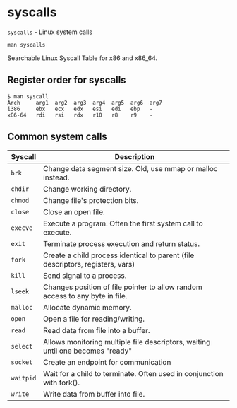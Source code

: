 # syscalls

`syscalls` - Linux system calls

`man syscalls`

Searchable Linux Syscall Table for x86 and x86_64.

## Register order for syscalls
```
$ man syscall
Arch     arg1  arg2  arg3  arg4  arg5  arg6  arg7
i386     ebx   ecx   edx   esi   edi   ebp   -
x86-64   rdi   rsi   rdx   r10   r8    r9    -
```

## Common system calls
| Syscall | Description |
|---------|-------------|
|`brk`    | Change data segment size. Old, use mmap or malloc instead.|
|`chdir`  | Change working directory.|
|`chmod`  | Change file's protection bits.|
|`close`  | Close an open file.|
|`execve` | Execute a program. Often the first system call to execute.|
|`exit`   | Terminate process execution and return status.|
|`fork`   | Create a child process identical to parent (file descriptors, registers, vars)|
|`kill`   | Send signal to a process.|
|`lseek`  | Changes position of file pointer to allow random access to any byte in file.|
|`malloc` | Allocate dynamic memory.|
|`open`   | Open a file for reading/writing.|
|`read`   | Read data from file into a buffer.|
|`select` | Allows monitoring multiple file descriptors, waiting until one becomes "ready"|
|`socket` | Create an endpoint for communication|
|`waitpid`| Wait for a child to terminate. Often used in conjunction with fork().|
|`write`  | Write data from buffer into file.|
